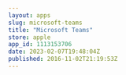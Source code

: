 ```yaml
---
layout: apps
slug: microsoft-teams
title: "Microsoft Teams"
store: apple
app_id: 1113153706
date: 2023-02-07T19:48:04Z
published: 2016-11-02T21:19:53Z
---
```


